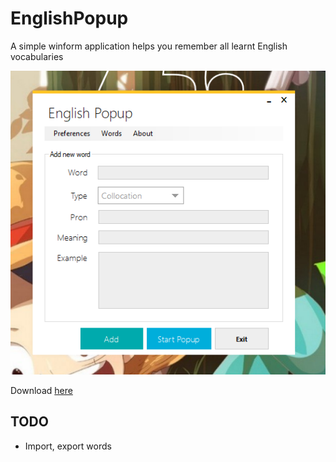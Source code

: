 # EnglishPopup
A simple winform application helps you remember all learnt English vocabularies

![Image](/images/image1.png?raw=true "Main interface")

Download [here](https://github.com/donghuuhieu1520/EnglishPopup/releases/latest)

## TODO
- Import, export words
